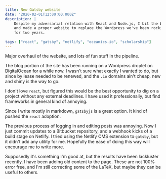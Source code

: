 ```yaml
---
title: New Gatsby website
date: "2020-02-01T12:00:00.000Z"
description: |
    Despite my adversarial relation with React and Node.js, I bit the bullet
    and made a proper website to replace the Wordpress we've been rocking
    for two years.
    
tags: ["react", "gatsby", "netlify", "oceanics.io", "scholarship"]
---
```


Major overhaul of the website, and lots of fun stuff in the pipeline.

The blog portion of the site has been running on a Wordpress droplet on DigitalOcean for a while now. I wasn't
sure what exactly I wanted to do, but since by lease needed to be renewed, and the `.io`
domains ain't cheap, new and shiny is the way to go.

I don't love `react`, but figured this would be the best opportunity to dig on
a project without any external deadlines. I have used it professionally, but find
frameworks in general kind of annoying. 

Since I write mostly in markdown, `gatsbyjs` is a great option. It kind of pushed the  `react`
adoption. 

The previous process of logging in and editing posts was annoying. Now I just
commit updates to a Bitbucket repository, and a webhook kicks of a build stage on Netlify.
I tried using the Netlify CMS extension to `gatsby`, but it didn't add any utility for me. 
Hopefully the ease of doing this way will encourage me to write more.

Supposedly it's something I'm good at, but the results have been lackluster recently. 
I have been adding old content to the page. These are not 100% error free, and I'm still
correcting some of the LaTeX, but maybe they can be useful to others. 